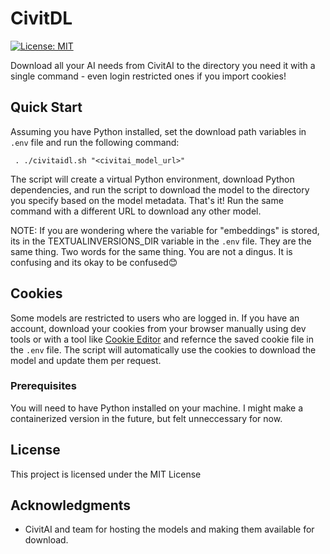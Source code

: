 # CivitDL
  
[![License: MIT](https://img.shields.io/badge/License-MIT-yellow.svg)](https://opensource.org/licenses/MIT)

Download all your AI needs from CivitAI to the directory you need it with a single command - even login restricted ones if you import cookies!

## Quick Start

Assuming you have Python installed, set the download path variables in `.env` file and run the following command:

`
. ./civitaidl.sh "<civitai_model_url>"`

The script will create a virtual Python environment, download Python dependencies, and run the script to download the model to the directory you specify based on the model metadata. That's it! Run the same command with a different URL to download any other model.

NOTE: If you are wondering where the variable for "embeddings" is stored, its in the TEXTUALINVERSIONS_DIR variable in the `.env` file. They are the same thing. Two words for the same thing. You are not a dingus. It is confusing and its okay to be confused😊

## Cookies

Some models are restricted to users who are logged in. If you have an account, download your cookies from your browser manually using dev tools or with a tool like [Cookie Editor](https://cookie-editor.com/) and refernce the saved cookie file in the `.env` file. The script will automatically use the cookies to download the model and update them per request.

### Prerequisites

You will need to have Python installed on your machine. I might make a containerized version in the future, but felt unneccessary for now.

## License

This project is licensed under the MIT License

## Acknowledgments

* CivitAI and team for hosting the models and making them available for download.
